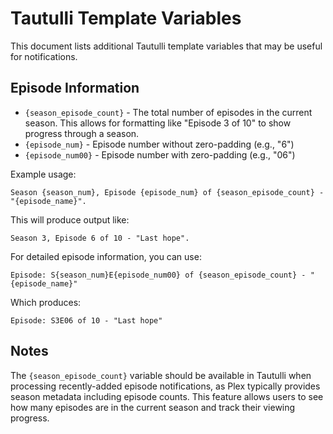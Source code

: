 # Tautulli Template Variables

This document lists additional Tautulli template variables that may be useful for notifications.

## Episode Information

- `{season_episode_count}` - The total number of episodes in the current season. This allows for formatting like "Episode 3 of 10" to show progress through a season.
- `{episode_num}` - Episode number without zero-padding (e.g., "6")
- `{episode_num00}` - Episode number with zero-padding (e.g., "06")

Example usage:
```
Season {season_num}, Episode {episode_num} of {season_episode_count} - "{episode_name}".
```

This will produce output like:
```
Season 3, Episode 6 of 10 - "Last hope".
```

For detailed episode information, you can use:
```
Episode: S{season_num}E{episode_num00} of {season_episode_count} - "{episode_name}"
```

Which produces:
```
Episode: S3E06 of 10 - "Last hope"
```

## Notes

The `{season_episode_count}` variable should be available in Tautulli when processing recently-added episode notifications, as Plex typically provides season metadata including episode counts. This feature allows users to see how many episodes are in the current season and track their viewing progress.